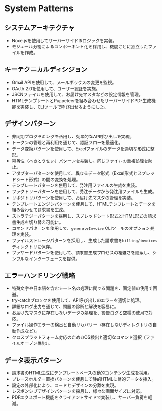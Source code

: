 # System Patterns

## システムアーキテクチャ
- Node.jsを使用してサーバーサイドのロジックを実装。
- モジュール分割によるコンポーネント化を採用し、機能ごとに独立したファイルを作成。

## キーテクニカルディシジョン
- Gmail APIを使用して、メールボックスの変更を監視。
- OAuth 2.0を使用して、ユーザー認証を実施。
- JSONファイルを使用して、お届け先マスタなどの設定情報を管理。
- HTMLテンプレートとPuppeteerを組み合わせたサーバーサイドPDF生成機能を実装し、CLIツールで呼び出せるようにした。

## デザインパターン
- 非同期プログラミングを活用し、効率的なAPI呼び出しを実現。
- トークンの管理と再利用を通じて、認証フローを最適化。
- データ変換パターンを使用して、Excelファイルのデータを適切な形式に整形。
- 冪等性（べきとうせい）パターンを実装し、同じファイルの重複処理を防止。
- アダプターパターンを使用して、異なるデータ形式（Excel形式とスプレッドシート形式）の間の変換を処理。
- テンプレートパターンを使用して、発注用ファイルの生成を実装。
- ファクトリーパターンを使用して、受注データから発注用ファイルを生成。
- リポジトリパターンを使用して、お届け先マスタの管理を実装。
- テンプレートエンジンパターンを使用して、HTMLテンプレートとデータを組み合わせて請求書を生成。
- ストラテジーパターンを採用し、スプレッドシート形式とHTML形式の請求書生成を切り替え可能に。
- コマンドパターンを使用して、`generateInvoice` CLIツールのオプション処理を実装。
- ファイルストレージパターンを採用し、生成した請求書を`billing/invoices`ディレクトリに保存。
- ファサードパターンを使用して、請求書生成プロセスの複雑さを隠蔽し、シンプルなインターフェースを提供。

## エラーハンドリング戦略
- 特殊文字や日本語を含むシート名の処理に関する問題を、固定値の使用で回避。
- try-catchブロックを使用して、API呼び出しのエラーを適切に処理。
- 詳細なログ出力を通じて、問題の診断と解決を容易に。
- お届け先マスタに存在しないデータの処理を、警告ログと空欄の使用で対応。
- ファイル操作エラーの検出と自動リカバリー（存在しないディレクトリの自動作成など）。
- クロスプラットフォーム対応のためのOS検出と適切なコマンド選択（ファイルオープン機能）。

## データ表示パターン
- 請求書のHTML生成にテンプレートベースの動的コンテンツ生成を採用。
- プレースホルダー置換パターンを使用して静的HTMLに動的データを挿入。
- 設定の外部化により、コードとデザインの分離を実現。
- レスポンシブデザインパターンを採用し、様々な画面サイズに対応。
- PDFエクスポート機能をクライアントサイドで実装し、サーバー負荷を軽減。
